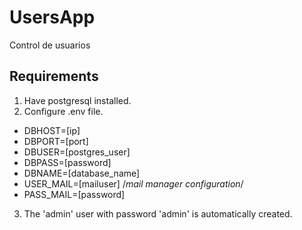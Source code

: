 # UsersApp
Control de usuarios

## Requirements
1. Have postgresql installed.
2. Configure .env file.
  - DBHOST=[ip]
  - DBPORT=[port]
  - DBUSER=[postgres_user]
  - DBPASS=[password]
  - DBNAME=[database_name]
  - USER_MAIL=[mailuser] /*mail manager configuration*/
  - PASS_MAIL=[password]
3. The 'admin' user with password 'admin' is automatically created.
